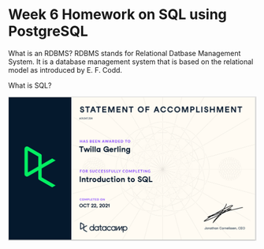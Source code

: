 # Week 6 Homework on SQL using PostgreSQL

What is an RDBMS?
RDBMS stands for Relational Datbase Management System.  It is a database management system that is based on the relational model as introduced by E. F. Codd.

What is SQL?

![SQL Cert](https://github.com/tfgerling/homework_6/blob/main/SQL.PNG?raw=true)

